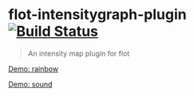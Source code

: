 # flot-intensitygraph-plugin [![Build Status](https://travis-ci.org/ni-kismet/flot-intensitygraph-plugin.svg?branch=master)](https://travis-ci.org/ni-kismet/flot-intensitygraph-plugin)

> An intensity map plugin for flot


[Demo: rainbow](https://rawgit.com/ni-kismet/flot-intensitygraph-plugin/master/example.html)

[Demo: sound](https://rawgit.com/ni-kismet/flot-intensitygraph-plugin/master/example4.html)
